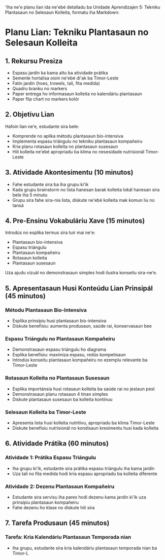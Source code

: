 'Iha ne'e planu lian ida ne'ebé detalladu ba Unidade Aprendizajen 5: Tekniku Plantasaun no Selesaun Kolleita, formatu iha Markdown:

# Planu Lian: Tekniku Plantasaun no Selesaun Kolleita

## 1. Rekursu Presiza

- Espasu jardín ka kama altu ba atividade prátika
- Semente hortalisa oioin ne'ebé di'ak ba Timor-Leste
- Fatin jardín (hoes, trowels, tali, fita medida)
- Quadru branku no markers
- Paper entrega ho informasaun kolleita no kalendáriu plantasaun
- Paper flip chart no markers kolór

## 2. Objetivu Lian

Hafoin lian ne'e, estudante sira bele:
- Komprende no aplika métodu plantasaun bio-intensiva
- Implementa espasu triángulu no tekniku plantasaun kompañeiru
- Kria planu rotasaun kolleita no plantasaun susesaun
- Hili kolleita ne'ebé apropriadu ba klima no nesesidade nutrisionál Timor-Leste

## 3. Atividade Akontesimentu (10 minutos)

- Fahe estudante sira ba iha grupu ki'ik
- Kada grupu brainstorm no lista hanesan barak kolleita lokál hanesan sira bele iha 5 minutu
- Grupu sira fahe sira-nia lista, diskute ne'ebé kolleita mak komun liu no tansá

## 4. Pre-Ensinu Vokabuláriu Xave (15 minutos)

Introdús no esplika termus sira tuir mai ne'e:
- Plantasaun bio-intensiva
- Espasu triángulu
- Plantasaun kompañeiru
- Rotasaun kolleita
- Plantasaun susesaun

Uza ajudu vizuál no demonstrasaun simples hodi ilustra konseitu sira-ne'e.

## 5. Apresentasaun Husi Konteúdu Lian Prinsipál (45 minutos)

### Métodu Plantasaun Bio-Intensiva
- Esplika prinsípiu husi plantasaun bio-intensiva
- Diskute benefísiu: aumenta produsaun, saúde rai, konservasaun bee

### Espasu Triángulu no Plantasaun Kompañeiru
- Demonstrasaun espasu triángulu ho diagrama
- Esplika benefísiu: maximiza espasu, redús kompetisaun
- Introdús konseitu plantasaun kompañeiru no ezemplu relevante ba Timor-Leste

### Rotasaun Kolleita no Plantasaun Susesaun
- Esplika importánsia husi rotasaun kolleita ba saúde rai no jestaun pest
- Demonstrasaun planu rotasaun 4 tinan simples
- Diskute plantasaun susesaun ba kolleita kontínuu

### Selesaun Kolleita ba Timor-Leste
- Apresenta lista husi kolleita nutritivu, apropriadu ba klima Timor-Leste
- Diskute benefísiu nutrisionál no kondisaun kresimentu husi kada kolleita

## 6. Atividade Prátika (60 minutos)

### Atividade 1: Prátika Espasu Triángulu
- Iha grupu ki'ik, estudante sira prátika espasu triángulu iha kama jardín
- Uza tali no fita medida hodi kria espasu apropriadu ba kolleita diferente

### Atividade 2: Dezenu Plantasaun Kompañeiru
- Estudante sira servisu iha pares hodi dezenu kama jardín ki'ik uza prinsípiu plantasaun kompañeiru
- Fahe dezenu ho klase no diskute hili sira

## 7. Tarefa Produsaun (45 minutos)

### Tarefa: Kria Kalendáriu Plantasaun Temporada nian
- Iha grupu, estudante sira kria kalendáriu plantasaun temporada nian ba Timor-L